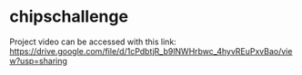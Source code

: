 # chipschallenge

Project video can be accessed with this link: 
https://drive.google.com/file/d/1cPdbtjR_b9lNWHrbwc_4hyvREuPxvBao/view?usp=sharing
